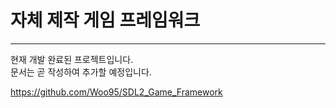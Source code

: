 # **자체 제작 게임 프레임워크**
---

현재 개발 완료된 프로젝트입니다.  
문서는 곧 작성하여 추가할 예정입니다.

https://github.com/Woo95/SDL2_Game_Framework